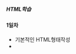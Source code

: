 ##### HTML학습

#### 1일차
- 기본적인 HTML형태작성
- <style>을 이용하여 텍스트 형태변환
- <a>태그를 이용하여 웹페이지 태그만들기

![a태그](https://raw.githubusercontent.com/Hsegunn/HTMLStudy/main/image/image1.png)

#### 2일차
- 텍스트 폰트 변경하기
- 태그를 이용하여 리스트 만들기
- 테이블태그를 이용하여 표 만들기

![테이블](https://raw.githubusercontent.com/Hsegunn/HTMLStudy/main/image/image2.png)

- 웹페이지에 사진띄우기, 동영상 및 오디오 재생하기

![사진](https://raw.githubusercontent.com/Hsegunn/HTMLStudy/main/image/image3.png)

#### 3일차
- form 태그를 이용한 html 학습

![form태그](https://raw.githubusercontent.com/Hsegunn/HTMLStudy/main/image/image4.png)

#### 4일차
- HTML 태그성질 학습
- 태그 성질에 따른 분류
    - 블록 요소 태그
        - html, body, div, p, ul, ol, li, dl, dt ...
        - 기본 가로 공간의 크기가 부모태그와 동일하게 인식
        - 연속해서 작성하면 세로로 배열됨
        - 공간값이 적용됨(w, h)
    - 인라인 요소 태그
        - a, span, strong, i, em ...
        - 기본 가로 공간의 크기가 안쪽에 포함된 내용만큼만 인식(CONTENT)
        - 연속해서 작성하면 가로로 배열됨
        - 공간값이 적용 안됨
    - 인라인 블록요소 태그
        - img, input, button ...
        - 기본 가로 공간의 크기가 안쪽에 포함된 내용만큼 인식
        - 연속해서 작성하면 가로배열
        - 공간값이 적용됨
- CSS 학습

#### 5일차
- CSS 선택자 학습
    - 구조 선택자: 특정 위치에 있는 태그를 선택할 때 사용
    - 속성 선택자: input 태그의 type속성에 사용
    - 상태 선택자: 입력 양식의 상태를 선택할 때 사용
    - 반응 선택자: 사용자가 마우스로 특정한 행동을 취했을 때 CSS 속성을 지정 할 수 있음

    ![반응 선택자](https://raw.githubusercontent.com/Hsegunn/HTMLStudy/main/image/image5.gif)

#### 6일차
- CSS 학습
    - CSS display학습
    - border를 이용하여 body 꾸미기

    ![borderSolid](https://raw.githubusercontent.com/Hsegunn/HTMLStudy/main/image/image6.png)

    - background 이미지 삽입

    ![backgroundIMG](https://raw.githubusercontent.com/Hsegunn/HTMLStudy/main/image/image7.png)

#### 7일차
- CSS 학습
    - font-family를 이용하여 글꼴바꾸기
    - text-align을 이용하여 글 정렬하기
    - text-shadow를 이용하여 글에 그림자넣기
    - position을 이용하여 도형의 위치를 지정

#### 8일차
- CSS 단위 적용기준
    - 부모요소에 따라서 사이즈가 변경되어야 하는 경우: % , em
      그렇지 않을 경우: 뷰포트, rem
    - 요소의 너비 또는 높이에 따라서 사이즈가 변경되어야 하는 경우: % , 뷰포트
      폰트에 따라서 크기가 변경될 경우: em, rem
    - em VS rem
        - rem은 루트요소에 있는 폰트 사이즈에 따라서 크기가 결정됨
        - em은 부모요소에 있는 폰트 사이즈에 따라서 크기가 결정됨

#### 9일차
- CSS 미디어 쿼리 (미디어 쿼리문사용 시 띄어쓰기 주의할 것 띄어쓰기를 안하면 적용이 안됨)
    - @media screen and (max-width: 767px): 뷰포트의 가로너비가 767px 이상인 경우 적용 

#### 10일차
- 자바 스크립트 학습
    - 전역변수와 지역변수
    - 함수 호이스팅
    - 동적타입
    - 반복문과 조건문
- 학습 내용을 바탕으로 예제문제 풀이